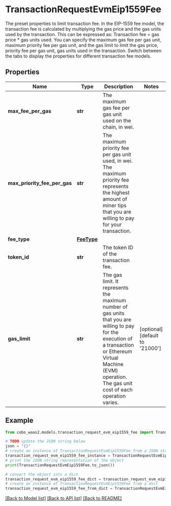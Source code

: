 # TransactionRequestEvmEip1559Fee

The preset properties to limit transaction fee.  In the EIP-1559 fee model, the transaction fee is calculated by multiplying the gas price and the gas units used by the transaction. This can be expressed as: Transaction fee = gas price * gas units used.   You can specify the maximum gas fee per gas unit, maximum priority fee per gas unit, and the gas limit to limit the gas price, priority fee per gas unit, gas units used in the transaction.   Switch between the tabs to display the properties for different transaction fee models. 

## Properties

Name | Type | Description | Notes
------------ | ------------- | ------------- | -------------
**max_fee_per_gas** | **str** | The maximum gas fee per gas unit used on the chain, in wei. | 
**max_priority_fee_per_gas** | **str** | The maximum priority fee per gas unit used, in wei. The maximum priority fee represents the highest amount of miner tips that you are willing to pay for your transaction. | 
**fee_type** | [**FeeType**](FeeType.md) |  | 
**token_id** | **str** | The token ID of the transaction fee. | 
**gas_limit** | **str** | The gas limit. It represents the maximum number of gas units that you are willing to pay for the execution of a transaction or Ethereum Virtual Machine (EVM) operation. The gas unit cost of each operation varies. | [optional] [default to '21000']

## Example

```python
from cobo_waas2.models.transaction_request_evm_eip1559_fee import TransactionRequestEvmEip1559Fee

# TODO update the JSON string below
json = "{}"
# create an instance of TransactionRequestEvmEip1559Fee from a JSON string
transaction_request_evm_eip1559_fee_instance = TransactionRequestEvmEip1559Fee.from_json(json)
# print the JSON string representation of the object
print(TransactionRequestEvmEip1559Fee.to_json())

# convert the object into a dict
transaction_request_evm_eip1559_fee_dict = transaction_request_evm_eip1559_fee_instance.to_dict()
# create an instance of TransactionRequestEvmEip1559Fee from a dict
transaction_request_evm_eip1559_fee_from_dict = TransactionRequestEvmEip1559Fee.from_dict(transaction_request_evm_eip1559_fee_dict)
```
[[Back to Model list]](../README.md#documentation-for-models) [[Back to API list]](../README.md#documentation-for-api-endpoints) [[Back to README]](../README.md)


